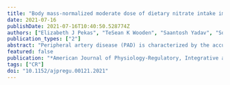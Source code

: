 ```yaml
---
title: "Body mass-normalized moderate dose of dietary nitrate intake improves endothelial function and walking capacity in patients with peripheral artery disease"
date: 2021-07-16
publishDate: 2021-07-16T10:40:50.528774Z
authors: ["Elizabeth J Pekas", "TeSean K Wooden", "Saantosh Yadav", "Song-Young Park"]
publication_types: ["2"]
abstract: "Peripheral artery disease (PAD) is characterized by the accumulation of atherosclerotic plaques in the lower extremity conduit arteries, which impairs blood flow and walking capacity. Dietary nitrate has been used to reduce blood pressure (BP) and improve walking capacity in PAD. However, a standardized dose for PAD has not been determined. Therefore, we sought to determine the effects of a body mass-normalized moderate dose of nitrate (0.11 mmol nitrate/kg) as beetroot juice on serum nitrate/nitrite, vascular function, walking capacity, and tissue oxygen utilization capacity in patients with PAD. 11 patients with PAD received either nitrate supplement or placebo in a randomized crossover design. Total serum nitrate/nitrite, resting BP, brachial and popliteal artery endothelial function (flow-mediated dilation, FMD), arterial stiffness (pulse-wave velocity, PWV), augmentation index (AIx), maximal walking distance and time, claudication onset time, and skeletal muscle oxygen utilization were measured pre-and-post-nitrate and placebo intake. There were significant group x time interactions (p<0.05) for serum nitrate/nitrite, FMD, BP, walking distance and time, and skeletal muscle oxygen utilization. The nitrate group showed significantly increased serum nitrate/nitrite ($Δ$1.32$μ$M), increased brachial and popliteal FMD ($Δ$1.3% and $Δ$1.7%, respectively), reduced peripheral and central systolic BP ($Δ$-4.7mmHg and $Δ$-8.2mmHg, respectively), increased maximal walking distance ($Δ$92.7m) and time ($Δ$56.3s), and reduced deoxygenated hemoglobin during walking. There were no changes in PWV, AIx, or claudication (p>0.05). These results indicate that a body-mass normalized moderate dose of nitratemay be effective and safe for reducing BP, improving endothelial function, and improving walking capacity in patients with PAD."
featured: false
publication: "*American Journal of Physiology-Regulatory, Integrative and Comparative Physiology*"
tags: ["CR"]
doi: "10.1152/ajpregu.00121.2021"
---
```


